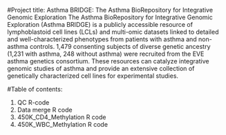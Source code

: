 #Project title: Asthma BRIDGE: The Asthma BioRepository for Integrative Genomic Exploration
The Asthma BioRepository for Integrative Genomic Exploration (Asthma BRIDGE) is a publicly accessible resource of lymphoblastoid cell lines (LCLs) and multi-omic datasets linked to detailed and well-characterized phenotypes from patients with asthma and non-asthma controls. 1,479 consenting subjects of diverse genetic ancestry (1,231 with asthma, 248 without asthma) were recruited from the EVE asthma genetics consortium. These resources can catalyze integrative genomic studies of asthma and provide an extensive collection of genetically characterized cell lines for experimental studies.

#Table of contents:
1. QC R-code
2. Data merge R code
3. 450K_CD4_Methylation R code
4. 450K_WBC_Methylation R code
